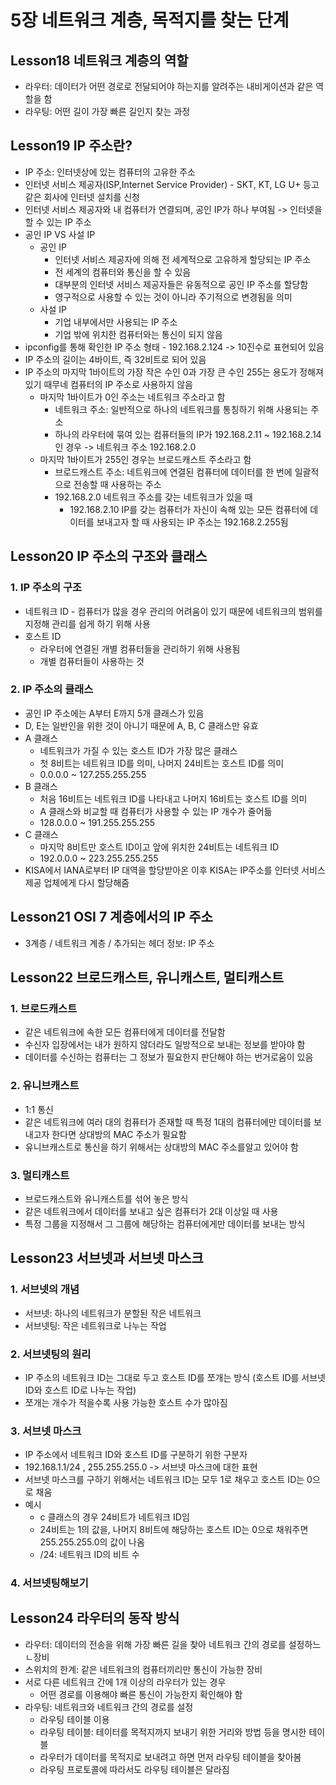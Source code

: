 # 5장 네트워크 계층, 목적지를 찾는 단계

## Lesson18 네트워크 계층의 역할

- 라우터: 데이터가 어떤 경로로 전달되어야 하는지를 알려주는 내비게이션과 같은 역할을 함
- 라우팅: 어떤 길이 가장 빠른 길인지 찾는 과정

## Lesson19 IP 주소란?

- IP 주소: 인터넷상에 있는 컴퓨터의 고유한 주소
- 인터넷 서비스 제공자(ISP,Internet Service Provider) - SKT, KT, LG U+ 등고 같은 회사에 인터넷 설치를 신청
- 인터넷 서비스 제공자와 내 컴퓨터가 연결되며, 공인 IP가 하나 부여됨 -> 인터넷을 할 수 있는 IP 주소
- 공인 IP VS 사설 IP
  - 공인 IP
    - 인터넷 서비스 제공자에 의해 전 세계적으로 고유하게 할당되는 IP 주소
    - 전 세계의 컴퓨터와 통신을 할 수 있음
    - 대부분의 인터넷 서비스 제공자들은 유동적으로 공인 IP 주소를 할당함
    - 영구적으로 사용할 수 있는 것이 아니라 주기적으로 변경됨을 의미
  - 사설 IP
    - 기업 내부에서만 사용되는 IP 주소
    - 기업 밖에 위치한 컴퓨터와는 통신이 되지 않음
- ipconfig를 통해 확인한 IP 주소 형태 - 192.168.2.124 -> 10진수로 표현되어 있음
- IP 주소의 길이는 4바이트, 즉 32비트로 되어 있음
- IP 주소의 마지막 1바이트의 가장 작은 수인 0과 가장 큰 수인 255는 용도가 정해져 있기 때무네 컴퓨터의 IP 주소로 사용하지 않음
  - 마지막 1바이트가 0인 주소는 네트워크 주소라고 함
    - 네트워크 주소: 일반적으로 하나의 네트워크를 통칭하기 위해 사용되는 주소
    - 하나의 라우터에 묶여 있는 컴퓨터들의 IP가 192.168.2.11 ~ 192.168.2.14인 경우 -> 네트워크 주소 192.168.2.0
  - 마지막 1바이트가 255인 경우는 브로드캐스트 주소라고 함
    - 브로드캐스트 주소: 네트워크에 연결된 컴퓨터에 데이터를 한 번에 일괄적으로 전송할 때 사용하는 주소
    - 192.168.2.0 네트워크 주소를 갖는 네트워크가 있을 때
      - 192.168.2.10 IP를 갖는 컴퓨터가 자신이 속해 있는 모든 컴퓨터에 데이터를 보내고자 할 때 사용되는 IP 주소는 192.168.2.255됨

## Lesson20 IP 주소의 구조와 클래스

### 1. IP 주소의 구조

- 네트워크 ID - 컴퓨터가 많을 경우 관리의 어려움이 있기 때문에 네트워크의 범위를 지정해 관리를 쉽게 하기 위해 사용
- 호스트 ID
  - 라우터에 연결된 개별 컴퓨터들을 관리하기 위해 사용됨
  - 개별 컴퓨터들이 사용하는 것

### 2. IP 주소의 클래스

- 공인 IP 주소에는 A부터 E까지 5개 클래스가 있음
- D, E는 일반인을 위한 것이 아니기 때문에 A, B, C 클래스만 유효
- A 클래스
  - 네트워크가 가질 수 있는 호스트 ID가 가장 많은 클래스
  - 첫 8비트는 네트워크 ID를 의미, 나머지 24비트는 호스트 ID를 의미
  - 0.0.0.0 ~ 127.255.255.255
- B 클래스
  - 처음 16비트는 네트워크 ID를 나타내고 나머지 16비트는 호스트 ID를 의미
  - A 클래스와 비교할 때 컴퓨터가 사용할 수 있는 IP 개수가 줄어듦
  - 128.0.0.0 ~ 191.255.255.255
- C 클래스
  - 마지막 8비트만 호스트 ID이고 앞에 위치한 24비트는 네트워크 ID
  - 192.0.0.0 ~ 223.255.255.255
- KISA에서 IANA로부터 IP 대역을 할당받아온 이후 KISA는 IP주소를 인터넷 서비스 제공 업체에게 다시 할당해줌

## Lesson21 OSI 7 계층에서의 IP 주소

- 3계층 / 네트워크 계층 / 추가되는 헤더 정보: IP 주소

## Lesson22 브로드캐스트, 유니캐스트, 멀티캐스트

### 1. 브로드캐스트

- 같은 네트워크에 속한 모든 컴퓨터에게 데이터를 전달함
- 수신자 입장에서는 내가 원하지 않더라도 일방적으로 보내는 정보를 받아야 함
- 데이터를 수신하는 컴퓨터는 그 정보가 필요한지 판단해야 하는 번거로움이 있음

### 2. 유니브캐스트

- 1:1 통신
- 같은 네트워크에 여러 대의 컴퓨터가 존재할 때 특정 1대의 컴퓨터에만 데이터를 보내고자 한다면 상대방의 MAC 주소가 필요함
- 유니브캐스트로 통신을 하기 위해서는 상대방의 MAC 주소를알고 있어야 함

### 3. 멀티캐스트

- 브로드캐스트와 유니캐스트를 섞어 놓은 방식
- 같은 네트워크에서 데이터를 보내고 싶은 컴퓨터가 2대 이상일 때 사용
- 특정 그룹을 지정해서 그 그룹에 해당하는 컴퓨터에게만 데이터를 보내는 방식

## Lesson23 서브넷과 서브넷 마스크

### 1. 서브넷의 개념

- 서브넷: 하나의 네트워크가 분할된 작은 네트워크
- 서브넷팅: 작은 네트워크로 나누는 작업

### 2. 서브넷팅의 원리

- IP 주소의 네트워크 ID는 그대로 두고 호스트 ID를 쪼개는 방식 (호스트 ID를 서브넷 ID와 호스트 ID로 나누는 작업)
- 쪼개는 개수가 적을수록 사용 가능한 호스트 수가 많아짐

### 3. 서브넷 마스크

- IP 주소에서 네트워크 ID와 호스트 ID를 구분하기 위한 구분자
- 192.168.1.1/24 , 255.255.255.0 -> 서브넷 마스크에 대한 표현
- 서브넷 마스크를 구하기 위해서는 네트워크 ID는 모두 1로 채우고 호스트 ID는 0으로 채움
- 예시
  - c 클래스의 경우 24비트가 네트워크 ID임
  - 24비트는 1의 값을, 나머지 8비트에 해당하는 호스트 ID는 0으로 채워주면 255.255.255.0의 값이 나옴
  - /24: 네트워크 ID의 비트 수

### 4. 서브넷팅해보기

## Lesson24 라우터의 동작 방식

- 라우터: 데이터의 전송을 위해 가장 빠른 길을 찾아 네트워크 간의 경로를 설정하느 ㄴ장비
- 스위치의 한계: 같은 네트워크의 컴퓨터끼리만 통신이 가능한 장비
- 서로 다른 네트워크 간에 1개 이상의 라우터가 있는 경우
  - 어떤 경로를 이용해야 빠른 통신이 가능한지 확인해야 함
- 라우팅: 네트워크와 네트워크 간의 경로를 설정
  - 라우팅 테이블 이용
  - 라우팅 테이블: 테이터를 목적지까지 보내기 위한 거리와 방법 등을 명시한 테이블
  - 라우터가 데이터를 목적지로 보내려고 하면 먼저 라우팅 테이블을 찾아봄
  - 라우팅 프로토콜에 따라서도 라우팅 테이블은 달라짐
